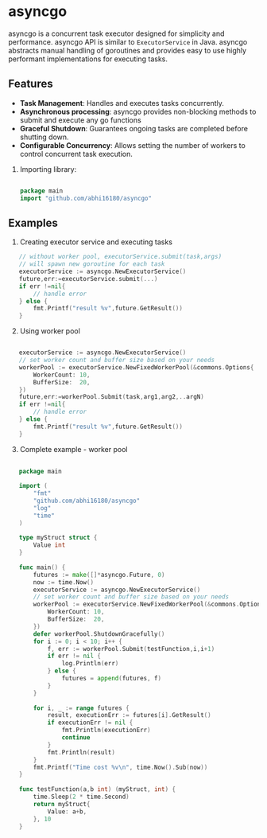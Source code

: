 # asyncgo

asyncgo is a concurrent task executor designed for simplicity and performance. asyncgo API is similar to
`ExecutorService` in Java. asyncgo abstracts manual handling of goroutines and provides easy to use highly performant
implementations for executing tasks. 

## Features

- **Task Management**: Handles and executes tasks concurrently.
- **Asynchronous processing**: asyncgo provides non-blocking methods to submit and execute any go functions
- **Graceful Shutdown**: Guarantees ongoing tasks are completed before shutting down.
- **Configurable Concurrency**: Allows setting the number of workers to control concurrent task execution.




1. Importing library:
    ```go
   
    package main
    import "github.com/abhi16180/asyncgo"
   
    ```


## Examples

1. Creating executor service and executing tasks

```go
   // without worker pool, executorService.submit(task,args)
   // will spawn new goroutine for each task
   executorService := asyncgo.NewExecutorService()
   future,err:=executorService.submit(...)
   if err !=nil{
	   // handle error
   } else {
	   fmt.Printf("result %v",future.GetResult())
   }   

```
2. Using worker pool

```go

   executorService := asyncgo.NewExecutorService()
   // set worker count and buffer size based on your needs
   workerPool := executorService.NewFixedWorkerPool(&commons.Options{
       WorkerCount: 10,
       BufferSize:  20,
   })
   future,err:=workerPool.Submit(task,arg1,arg2,..argN)
   if err !=nil{
       // handle error
   } else {
       fmt.Printf("result %v",future.GetResult())
   }
```

3. Complete example - worker pool


```go
   
   package main
   
   import (
       "fmt"
       "github.com/abhi16180/asyncgo"
       "log"
       "time"
   )
   
   type myStruct struct {
       Value int
   }
   
   func main() {
       futures := make([]*asyncgo.Future, 0)
       now := time.Now()
       executorService := asyncgo.NewExecutorService()
       // set worker count and buffer size based on your needs
       workerPool := executorService.NewFixedWorkerPool(&commons.Options{
           WorkerCount: 10,
           BufferSize:  20,
       })
       defer workerPool.ShutdownGracefully()
       for i := 0; i < 10; i++ {
           f, err := workerPool.Submit(testFunction,i,i+1)
           if err != nil {
               log.Println(err)
           } else {
               futures = append(futures, f)
           }
       }
       
       for i, _ := range futures {
           result, executionErr := futures[i].GetResult()
           if executionErr != nil {
               fmt.Println(executionErr)
               continue
           }
           fmt.Println(result)
       }
       fmt.Printf("Time cost %v\n", time.Now().Sub(now))
   }
   
   func testFunction(a,b int) (myStruct, int) {
       time.Sleep(2 * time.Second)
       return myStruct{
           Value: a+b,
       }, 10
   }
```